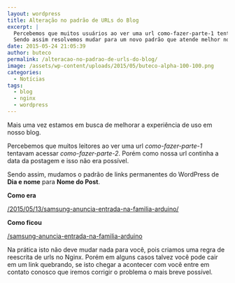 ```yaml
---
layout: wordpress
title: Alteração no padrão de URLs do Blog
excerpt: |
  Percebemos que muitos usuários ao ver uma url como-fazer-parte-1 tentavam acessar como-fazer-parte-2. Porém como nossa url continha a data da postagem e isso não era possível.
  Sendo assim resolvemos mudar para um novo padrão que atende melhor nossos leitores.
date: 2015-05-24 21:05:39
author: buteco
permalink: /alteracao-no-padrao-de-urls-do-blog/
image: /assets/wp-content/uploads/2015/05/buteco-alpha-100-100.png
categories:
  - Notícias
tags:
  - blog
  - nginx
  - wordpress
---
```


Mais uma vez estamos em busca de melhorar a experiência de uso em nosso blog.

Percebemos que muitos leitores ao ver uma url <em>como-fazer-parte-1</em> tentavam acessar <em>como-fazer-parte-2</em>. Porém como nossa url continha a data da postagem e isso não era possível.

Sendo assim, mudamos o padrão de links permanentes do WordPress de <strong>Dia e nome</strong> para <strong>Nome do Post</strong>.

<strong>Como era</strong>

<a href="/samsung-anuncia-entrada-na-familia-arduino" target="_blank">/2015/05/13/samsung-anuncia-entrada-na-familia-arduino/</a>

<strong>Como ficou</strong>

<a href="/samsung-anuncia-entrada-na-familia-arduino" target="_blank">/samsung-anuncia-entrada-na-familia-arduino</a>

Na prática isto não deve mudar nada para você, pois criamos uma regra de reescrita de urls no Nginx. Porém em alguns casos talvez você pode cair em um link quebrando, se isto chegar a acontecer com você entre em contato conosco que iremos corrigir o problema o mais breve possível.

